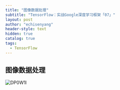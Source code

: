 ```yaml
---
title: "图像数据处理"
subtitle: "TensorFlow：实战Google深度学习框架「07」"
layout: post
author: "echisenyang"
header-style: text
hidden: true
catalog: true
tags:
  - TensorFlow
---
```




## 图像数据处理

![DP0W1l](https://gitee.com/echisenyang/GiteeForUpicUse/raw/master/uPic/DP0W1l.png)

